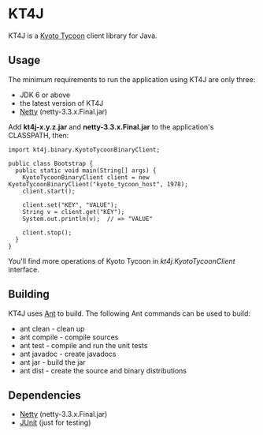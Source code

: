 KT4J 
=====

KT4J is a [Kyoto Tycoon](http://fallabs.com/kyototycoon/) client library for Java.

## Usage

The minimum requirements to run the application using KT4J are only three:

* JDK 6 or above
* the latest version of KT4J
* [Netty](http://netty.io/) (netty-3.3.x.Final.jar)

Add **kt4j-x.y.z.jar** and **netty-3.3.x.Final.jar** to the application's CLASSPATH, then:

    import kt4j.binary.KyotoTycoonBinaryClient;
    
    public class Bootstrap {
      public static void main(String[] args) {
        KyotoTycoonBinaryClient client = new KyotoTycoonBinaryClient("kyoto_tycoon_host", 1978);
        client.start();
            
        client.set("KEY", "VALUE");
        String v = client.get("KEY");
        System.out.println(v);  // => "VALUE"
            
        client.stop();
      }
    }

You'll find more operations of Kyoto Tycoon in _kt4j.KyotoTycoonClient_ interface.

## Building

KT4J uses [Ant](http://ant.apache.org) to build. The following Ant commands can be used to build:

* ant clean - clean up
* ant compile - compile sources
* ant test - compile and run the unit tests
* ant javadoc - create javadocs
* ant jar - build the jar
* ant dist - create the source and binary distributions

## Dependencies

* [Netty](http://netty.io/) (netty-3.3.x.Final.jar)
* [JUnit](http://www.junit.org/) (just for testing)

